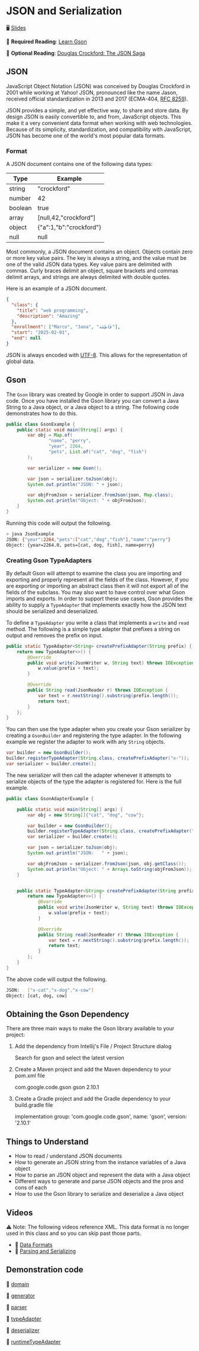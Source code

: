 # JSON and Serialization

🖥️ [Slides](https://docs.google.com/presentation/d/19KUDyTUNK_CUFjRQCSkOLtKEbgiLOiQS/edit?usp=sharing&ouid=114081115660452804792&rtpof=true&sd=true)

📖 **Required Reading**: [Learn Gson](https://www.tutorialspoint.com/gson/index.htm)

📖 **Optional Reading**: [Douglas Crockford: The JSON Saga](https://www.youtube.com/watch?v=-C-JoyNuQJs)

## JSON

JavaScript Object Notation (JSON) was conceived by Douglas Crockford in 2001 while working at Yahoo! JSON, pronounced like the name Jason, received official standardization in 2013 and 2017 (ECMA-404, [RFC 8259](https://datatracker.ietf.org/doc/html/rfc8259)).

JSON provides a simple, and yet effective way, to share and store data. By design JSON is easily convertible to, and from, JavaScript objects. This make it a very convenient data format when working with web technologies. Because of its simplicity, standardization, and compatibility with JavaScript, JSON has become one of the world's most popular data formats.

### Format

A JSON document contains one of the following data types:

| Type    | Example                 |
| ------- | ----------------------- |
| string  | "crockford"             |
| number  | 42                      |
| boolean | true                    |
| array   | [null,42,"crockford"]   |
| object  | {"a":1,"b":"crockford"} |
| null    | null                    |

Most commonly, a JSON document contains an object. Objects contain zero or more key value pairs. The key is always a string, and the value must be one of the valid JSON data types. Key value pairs are delimited with commas. Curly braces delimit an object, square brackets and commas delimit arrays, and strings are always delimited with double quotes.

Here is an example of a JSON document.

```json
{
  "class": {
    "title": "web programming",
    "description": "Amazing"
  },
  "enrollment": ["Marco", "Jana", "فَاطِمَة"],
  "start": "2025-02-01",
  "end": null
}
```

JSON is always encoded with [UTF-8](https://en.wikipedia.org/wiki/UTF-8). This allows for the representation of global data.

## Gson

The `Gson` library was created by Google in order to support JSON in Java code. Once you have installed the Gson library you can convert a Java String to a Java object, or a Java object to a string. The following code demonstrates how to do this.

```java
public class GsonExample {
    public static void main(String[] args) {
        var obj = Map.of(
                "name", "perry",
                "year", 2264,
                "pets", List.of("cat", "dog", "fish")
        );

        var serializer = new Gson();

        var json = serializer.toJson(obj);
        System.out.println("JSON: " + json);

        var objFromJson = serializer.fromJson(json, Map.class);
        System.out.println("Object: " + objFromJson);
    }
}
```

Running this code will output the following.

```sh
> java JsonExample
JSON: {"year":2264,"pets":["cat","dog","fish"],"name":"perry"}
Object: {year=2264.0, pets=[cat, dog, fish], name=perry}
```

### Creating Gson TypeAdapters

By default Gson will attempt to examine the class you are importing and exporting and properly represent all the fields of the class. However, if you are exporting or importing an abstract class then it will not export all of the fields of the subclass. You may also want to have control over what Gson imports and exports. In order to support these use cases, Gson provides the ability to supply a `TypeAdapter` that implements exactly how the JSON text should be serialized and deserialized.

To define a `TypeAdapter` you write a class that implements a `write` and `read` method. The following is a simple type adapter that prefixes a string on output and removes the prefix on input.

```java
public static TypeAdapter<String> createPrefixAdapter(String prefix) {
    return new TypeAdapter<>() {
        @Override
        public void write(JsonWriter w, String text) throws IOException {
            w.value(prefix + text);
        }

        @Override
        public String read(JsonReader r) throws IOException {
            var text = r.nextString().substring(prefix.length());
            return text;
        }
    };
}
```

You can then use the type adapter when you create your Gson serializer by creating a `GsonBuilder` and registering the type adapter. In the following example we register the adapter to work with any `String` objects.

```java
var builder = new GsonBuilder();
builder.registerTypeAdapter(String.class, createPrefixAdapter("x-"));
var serializer = builder.create();
```

The new serializer will then call the adapter whenever it attempts to serialize objects of the type the adapter is registered for. Here is the full example.

```java
public class GsonAdapterExample {

    public static void main(String[] args) {
        var obj = new String[]{"cat", "dog", "cow"};

        var builder = new GsonBuilder();
        builder.registerTypeAdapter(String.class, createPrefixAdapter("x-"));
        var serializer = builder.create();

        var json = serializer.toJson(obj);
        System.out.println("JSON:   " + json);

        var objFromJson = serializer.fromJson(json, obj.getClass());
        System.out.println("Object: " + Arrays.toString(objFromJson));
    }


    public static TypeAdapter<String> createPrefixAdapter(String prefix) {
        return new TypeAdapter<>() {
            @Override
            public void write(JsonWriter w, String text) throws IOException {
                w.value(prefix + text);
            }

            @Override
            public String read(JsonReader r) throws IOException {
                var text = r.nextString().substring(prefix.length());
                return text;
            }
        };
    }
}
```

The above code will output the following.

```sh
JSON:   ["x-cat","x-dog","x-cow"]
Object: [cat, dog, cow]
```

## Obtaining the Gson Dependency

There are three main ways to make the Gson library available to your project:

1. Add the dependency from Intellij's File / Project Structure dialog

   Search for gson and select the latest version

1. Create a Maven project and add the Maven dependency to your pom.xml file

   <dependency>
      <groupId>com.google.code.gson</groupId>
      <artifactId>gson</artifactId>
      <version>2.10.1</version>
   </dependency>

1. Create a Gradle project and add the Gradle dependency to your build.gradle file

   implementation group: 'com.google.code.gson', name: 'gson', version: '2.10.1'

## Things to Understand

- How to read / understand JSON documents
- How to generate an JSON string from the instance variables of a Java object
- How to parse an JSON object and represent the data with a Java object
- Different ways to generate and parse JSON objects and the pros and cons of each
- How to use the Gson library to serialize and deserialize a Java object

## Videos

⚠ Note: The following videos reference XML. This data format is no longer used in this class and so you can skip past those parts.

- 🎥 [Data Formats]()
- 🎥 [Parsing and Serializing]()

## Demonstration code

📁 [domain](example-code/domain)

📁 [generator](example-code/generator)

📁 [parser](example-code/parser)

📁 [typeAdapter](example-code/typeAdapter)

📁 [deserializer](example-code/deserializer)

📁 [runtimeTypeAdapter](example-code/runtimeTypeAdapter)
